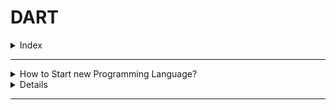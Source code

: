 # DART

<details>
<summary>Index</summary>

## Index

- How to Start new Programming Language?
- Introduction

</details>

---

<details>
<summary>How to Start new Programming Language?</summary>

## How to Start new Programming Language?

- Common Concepts in Every Programming Language

1. variables
2. conditions
3. loopd
4. functions
5. classes

</details>

<details>
<sumary>Introduction</summary>

## Introduction

</details>

---
